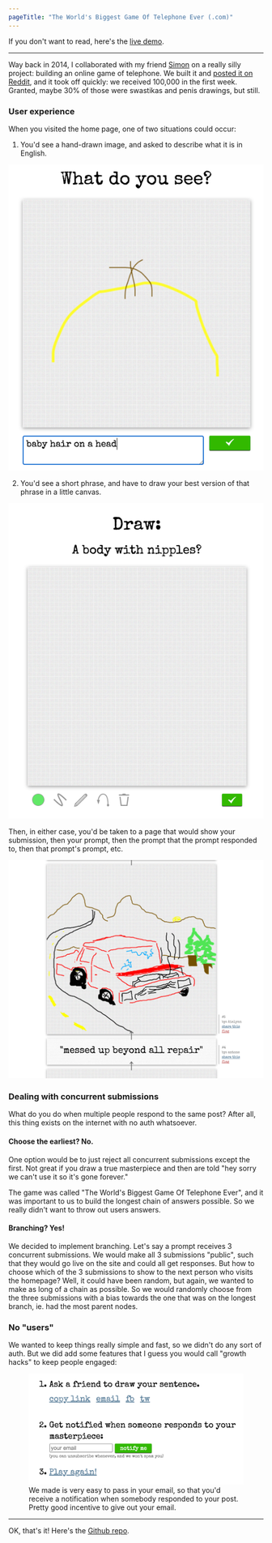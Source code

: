 ```yaml
---
pageTitle: "The World's Biggest Game Of Telephone Ever (.com)"
---
```


If you don't want to read, here's the [live demo](http://web-telephone.herokuapp.com).
___

Way back in 2014, I collaborated with my friend [Simon](https://github.com/7imon7ays) on a really silly project: building an online game of telephone. We built it and [posted it on Reddit](https://www.reddit.com/r/WebGames/comments/247ctc/the_worlds_biggest_game_of_telephone_ever/), and it took off quickly: we received 100,000 in the first week. Granted, maybe 30% of those were swastikas and penis drawings, but still.

### User experience

When you visited the home page, one of two situations could occur:

1) You'd see a hand-drawn image, and asked to describe what it is in English.

![drawn image](drawing.png)

2) You'd see a short phrase, and have to draw your best version of that phrase in a little canvas.

![prompt in english](english.png)

Then, in either case, you'd be taken to a page that would show your submission, then your prompt, then the prompt that the prompt responded to, then that prompt's prompt, etc.

![results page](wbgote.png)

### Dealing with concurrent submissions

What do you do when multiple people respond to the same post? After all, this thing exists on the internet with no auth whatsoever.

#### Choose the earliest? No.
One option would be to just reject all concurrent submissions except the first. Not great if you draw a true masterpiece and then are told "hey sorry we can't use it so it's gone forever." 

The game was called "The World's Biggest Game Of Telephone Ever", and it was important to us to build the longest chain of answers possible. So we really didn't want to throw out users answers.

#### Branching? Yes!
We decided to implement branching. Let's say a prompt receives 3 concurrent submissions. We would make all 3 submissions "public", such that they would go live on the site and could all get responses. But how to choose which of the 3 submissions to show to the next person who visits the homepage? Well, it could have been random, but again, we wanted to make as long of a chain as possible. So we would randomly choose from the three submissions with a bias towards the one that was on the longest branch, ie. had the most parent nodes.


### No "users"

We wanted to keep things really simple and fast, so we didn't do any sort of auth. But we did add some features that I guess you would call "growth hacks" to keep people engaged:

<figure>
    <img src="grow.png" alt="growth hacks baby">
    <figcaption>We made is very easy to pass in your email, so that you'd receive a notification when somebody responded to your post. Pretty good incentive to give out your email.</figcaption>
</figure>

---

OK, that's it! Here's the [Github repo](https://github.com/7imon7ays/web-telephone).